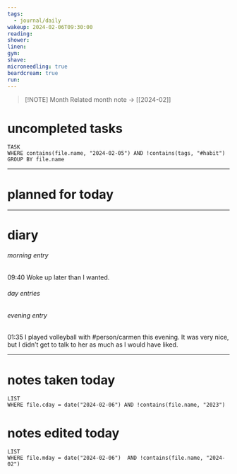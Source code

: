 ```yaml
---
tags:
  - journal/daily
wakeup: 2024-02-06T09:30:00
reading: 
shower: 
linen: 
gym: 
shave: 
microneedling: true
beardcream: true
run:
---
```


>[!NOTE] Month
>Related month note → [[2024-02]]

# uncompleted tasks
```dataview
TASK
WHERE contains(file.name, "2024-02-05") AND !contains(tags, "#habit")
GROUP BY file.name
```
- - - 

# planned for today


- - - 
# diary
###### morning entry
09:40 Woke up later than I wanted.

###### day entries

###### evening entry
01:35 I played volleyball with #person/carmen this evening. It was very nice, but I didn’t get to talk to her as much as I would have liked.


- - -

# notes taken today
```dataview
LIST
WHERE file.cday = date("2024-02-06") AND !contains(file.name, "2023")
```

# notes edited today
```dataview
LIST
WHERE file.mday = date("2024-02-06")  AND !contains(file.name, "2024-02")
```
